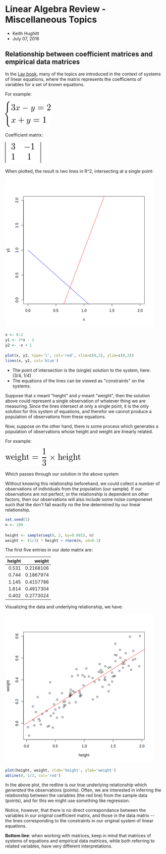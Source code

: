 Linear Algebra Review - Miscellaneous Topics
============================================

- Keith Hughitt
- July 07, 2016

Relationship between coefficient matrices and empirical data matrices
---------------------------------------------------------------------

In the [Lay book](http://www.laylinalgebra.com/), many of the topics are
introduced in the context of systems of linear equations, where the matrix
represents the coefficients of variables for a set of _known_ equations.

For example:

<!--
\begin{cases} 
3x - y = 2 \\
x + y = 1
\end{cases}
-->

![](img/example_system_of_eqns.png)

Coefficient matrix:

<!--
\left|\begin{array}
{cc} 3 & -1 \\ 1 & 1
\end{array}\right|
-->

![](img/example_system_of_eqns_coef_mat.png)

When plotted, the result is two lines in R^2, intersecting at a single point:

![](img/example_system_of_eqns_plot.png)

```r
x <- 0:2
y1 <- 3*x - 2
y2 <- -x + 1

plot(x, y1, type='l', col='red', xlim=c(0,2), ylim=c(0,2))
lines(x, y2, col='blue')
```

- The point of intersection is the (single) solution to the system, here: (3/4, 1/4)
- The equations of the lines can be viewed as "constraints" on the systems.

Suppose that _x_ meant "height" and _y_ meant "weight", then the solution above
could represent a single observation of whatever thing we are measuring. Since
the lines intersect at only a single point, it is the only solution for this
system of equations, and therefor we cannot produce a population of
observations from these equations.

Now, suppose on the other hand, there is some process which generates
a population of observations whose height and weight are linearly related.

For example:

![](img/data_relation.png)

Which passes through our solution in the above system

Without knowing this relationship beforehand, we could collect a number of
observations of individuals from the population (our sample). If our
observations are not perfect, or the relationship is dependent on other
factors, then our observations will also include some noise componenet such
that the don't fall exactly no the line determined by our linear relationship.

```r
set.seed(1)
n <- 100

height <- sample(seq(0, 2, by=0.001), n)
weight <- (1/3) * height + rnorm(n, sd=0.1)
```

The first five entries in our _data_ matrix are:

| height|    weight|
|------:|---------:|
|  0.531| 0.2168106|
|  0.744| 0.1867974|
|  1.145| 0.4157786|
|  1.814| 0.4917304|
|  0.402| 0.2773024|

Visualizing the data and underlying relationship, we have:

![](img/data_relation_plot.png)

```r
plot(height, weight, xlab='height', ylab='weight')
abline(0, 1/3, col='red')
```

In the above plot, the redline is our true underlying relationship which
_generated_ the observations (points). Often, we are interested in inferring
the relationship between the variables (the red line) from the sample data
(points), and for this we might use something like regression.

Notice, however, that there is no direct correspondance between the variables
in our original coefficient matrix, and those in the data matrix -- the lines
corresponding to the constraints in our original system of linear equations. 

**Bottom line**: when working with matrices, keep in mind that matrices of
systems of equations and empirical data matrices, while both referring to
related variables, have very different interpretations.


